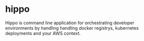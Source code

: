 # hippo

Hippo is command line application for orchestrating developer environments by handling handling docker registrys, kubernetes deployments and your AWS context. 
